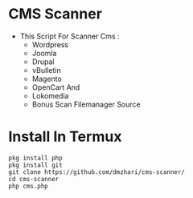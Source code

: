 # CMS Scanner
- This Script For Scanner Cms :
  - Wordpress
  - Joomla
  - Drupal
  - vBulletin
  - Magento
  - OpenCart And
  - Lokomedia
  - Bonus Scan Filemanager Source
  
# Install In Termux
```
pkg install php
pkg install git
git clone https://github.com/dmzhari/cms-scanner/
cd cms-scanner
php cms.php
```
